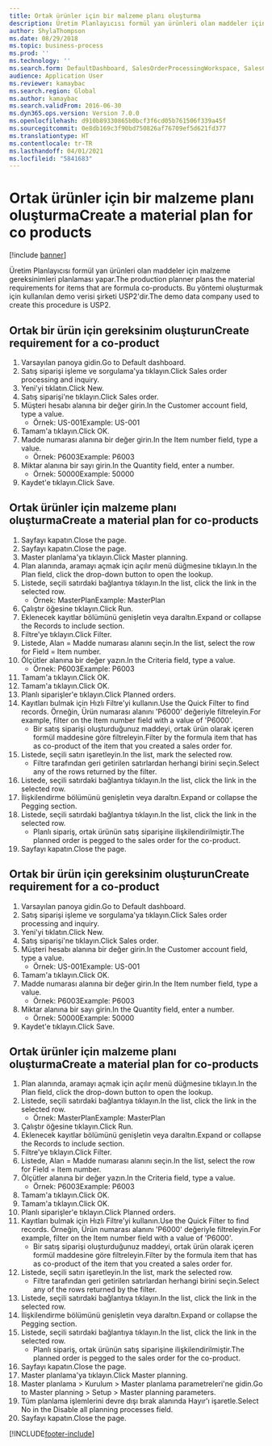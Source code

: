 ```yaml
---
title: Ortak ürünler için bir malzeme planı oluşturma
description: Üretim Planlayıcısı formül yan ürünleri olan maddeler için malzeme gereksinimleri planlaması yapar.
author: ShylaThompson
ms.date: 08/29/2018
ms.topic: business-process
ms.prod: ''
ms.technology: ''
ms.search.form: DefaultDashboard, SalesOrderProcessingWorkspace, SalesCreateOrder, SalesTable, ReqCreatePlanWorkspace, ReqTransPlanCard, SysQueryForm, ReqTransPo
audience: Application User
ms.reviewer: kamaybac
ms.search.region: Global
ms.author: kamaybac
ms.search.validFrom: 2016-06-30
ms.dyn365.ops.version: Version 7.0.0
ms.openlocfilehash: d910b89330865b0bcf3f6cd05b761506f339a45f
ms.sourcegitcommit: 0e8db169c3f90bd750826af76709ef5d621fd377
ms.translationtype: HT
ms.contentlocale: tr-TR
ms.lasthandoff: 04/01/2021
ms.locfileid: "5841683"
---
```

# <a name="create-a-material-plan-for-co-products"></a><span data-ttu-id="06007-103">Ortak ürünler için bir malzeme planı oluşturma</span><span class="sxs-lookup"><span data-stu-id="06007-103">Create a material plan for co products</span></span>

[!include [banner](../../includes/banner.md)]

<span data-ttu-id="06007-104">Üretim Planlayıcısı formül yan ürünleri olan maddeler için malzeme gereksinimleri planlaması yapar.</span><span class="sxs-lookup"><span data-stu-id="06007-104">The production planner plans the material requirements for items that are formula co-products.</span></span> <span data-ttu-id="06007-105">Bu yöntemi oluşturmak için kullanılan demo verisi şirketi USP2'dir.</span><span class="sxs-lookup"><span data-stu-id="06007-105">The demo data company used to create this procedure is USP2.</span></span>


## <a name="create-requirement-for-a-co-product"></a><span data-ttu-id="06007-106">Ortak bir ürün için gereksinim oluşturun</span><span class="sxs-lookup"><span data-stu-id="06007-106">Create requirement for a co-product</span></span>
1. <span data-ttu-id="06007-107">Varsayılan panoya gidin.</span><span class="sxs-lookup"><span data-stu-id="06007-107">Go to Default dashboard.</span></span>
2. <span data-ttu-id="06007-108">Satış siparişi işleme ve sorgulama'ya tıklayın.</span><span class="sxs-lookup"><span data-stu-id="06007-108">Click Sales order processing and inquiry.</span></span>
3. <span data-ttu-id="06007-109">Yeni'yi tıklatın.</span><span class="sxs-lookup"><span data-stu-id="06007-109">Click New.</span></span>
4. <span data-ttu-id="06007-110">Satış siparişi'ne tıklayın.</span><span class="sxs-lookup"><span data-stu-id="06007-110">Click Sales order.</span></span>
5. <span data-ttu-id="06007-111">Müşteri hesabı alanına bir değer girin.</span><span class="sxs-lookup"><span data-stu-id="06007-111">In the Customer account field, type a value.</span></span>
    * <span data-ttu-id="06007-112">Örnek: US-001</span><span class="sxs-lookup"><span data-stu-id="06007-112">Example: US-001</span></span>  
6. <span data-ttu-id="06007-113">Tamam'a tıklayın.</span><span class="sxs-lookup"><span data-stu-id="06007-113">Click OK.</span></span>
7. <span data-ttu-id="06007-114">Madde numarası alanına bir değer girin.</span><span class="sxs-lookup"><span data-stu-id="06007-114">In the Item number field, type a value.</span></span>
    * <span data-ttu-id="06007-115">Örnek: P6003</span><span class="sxs-lookup"><span data-stu-id="06007-115">Example: P6003</span></span>  
8. <span data-ttu-id="06007-116">Miktar alanına bir sayı girin.</span><span class="sxs-lookup"><span data-stu-id="06007-116">In the Quantity field, enter a number.</span></span>
    * <span data-ttu-id="06007-117">Örnek: 50000</span><span class="sxs-lookup"><span data-stu-id="06007-117">Example: 50000</span></span>  
9. <span data-ttu-id="06007-118">Kaydet'e tıklayın.</span><span class="sxs-lookup"><span data-stu-id="06007-118">Click Save.</span></span>

## <a name="create-a-material-plan-for-co-products"></a><span data-ttu-id="06007-119">Ortak ürünler için malzeme planı oluşturma</span><span class="sxs-lookup"><span data-stu-id="06007-119">Create a material plan for co-products</span></span>
1. <span data-ttu-id="06007-120">Sayfayı kapatın.</span><span class="sxs-lookup"><span data-stu-id="06007-120">Close the page.</span></span>
2. <span data-ttu-id="06007-121">Sayfayı kapatın.</span><span class="sxs-lookup"><span data-stu-id="06007-121">Close the page.</span></span>
3. <span data-ttu-id="06007-122">Master planlama'ya tıklayın.</span><span class="sxs-lookup"><span data-stu-id="06007-122">Click Master planning.</span></span>
4. <span data-ttu-id="06007-123">Plan alanında, aramayı açmak için açılır menü düğmesine tıklayın.</span><span class="sxs-lookup"><span data-stu-id="06007-123">In the Plan field, click the drop-down button to open the lookup.</span></span>
5. <span data-ttu-id="06007-124">Listede, seçili satırdaki bağlantıya tıklayın.</span><span class="sxs-lookup"><span data-stu-id="06007-124">In the list, click the link in the selected row.</span></span>
    * <span data-ttu-id="06007-125">Örnek: MasterPlan</span><span class="sxs-lookup"><span data-stu-id="06007-125">Example: MasterPlan</span></span>  
6. <span data-ttu-id="06007-126">Çalıştır öğesine tıklayın.</span><span class="sxs-lookup"><span data-stu-id="06007-126">Click Run.</span></span>
7. <span data-ttu-id="06007-127">Eklenecek kayıtlar bölümünü genişletin veya daraltın.</span><span class="sxs-lookup"><span data-stu-id="06007-127">Expand or collapse the Records to include section.</span></span>
8. <span data-ttu-id="06007-128">Filtre'ye tıklayın.</span><span class="sxs-lookup"><span data-stu-id="06007-128">Click Filter.</span></span>
9. <span data-ttu-id="06007-129">Listede, Alan = Madde numarası alanını seçin.</span><span class="sxs-lookup"><span data-stu-id="06007-129">In the list, select the row for Field = Item number.</span></span>
10. <span data-ttu-id="06007-130">Ölçütler alanına bir değer yazın.</span><span class="sxs-lookup"><span data-stu-id="06007-130">In the Criteria field, type a value.</span></span>
    * <span data-ttu-id="06007-131">Örnek: P6003</span><span class="sxs-lookup"><span data-stu-id="06007-131">Example: P6003</span></span>  
11. <span data-ttu-id="06007-132">Tamam'a tıklayın.</span><span class="sxs-lookup"><span data-stu-id="06007-132">Click OK.</span></span>
12. <span data-ttu-id="06007-133">Tamam'a tıklayın.</span><span class="sxs-lookup"><span data-stu-id="06007-133">Click OK.</span></span>
13. <span data-ttu-id="06007-134">Planlı siparişler'e tıklayın.</span><span class="sxs-lookup"><span data-stu-id="06007-134">Click Planned orders.</span></span>
14. <span data-ttu-id="06007-135">Kayıtları bulmak için Hızlı Filtre'yi kullanın.</span><span class="sxs-lookup"><span data-stu-id="06007-135">Use the Quick Filter to find records.</span></span> <span data-ttu-id="06007-136">Örneğin, Ürün numarası alanını 'P6000' değeriyle filtreleyin.</span><span class="sxs-lookup"><span data-stu-id="06007-136">For example, filter on the Item number field with a value of 'P6000'.</span></span>
    * <span data-ttu-id="06007-137">Bir satış siparişi oluşturduğunuz maddeyi, ortak ürün olarak içeren formül maddesine göre filtreleyin.</span><span class="sxs-lookup"><span data-stu-id="06007-137">Filter by the formula item that has as co-product of the item that you created a sales order for.</span></span>  
15. <span data-ttu-id="06007-138">Listede, seçili satırı işaretleyin.</span><span class="sxs-lookup"><span data-stu-id="06007-138">In the list, mark the selected row.</span></span>
    * <span data-ttu-id="06007-139">Filtre tarafından geri getirilen satırlardan herhangi birini seçin.</span><span class="sxs-lookup"><span data-stu-id="06007-139">Select any of the rows returned by the filter.</span></span>  
16. <span data-ttu-id="06007-140">Listede, seçili satırdaki bağlantıya tıklayın.</span><span class="sxs-lookup"><span data-stu-id="06007-140">In the list, click the link in the selected row.</span></span>
17. <span data-ttu-id="06007-141">İlişkilendirme bölümünü genişletin veya daraltın.</span><span class="sxs-lookup"><span data-stu-id="06007-141">Expand or collapse the Pegging section.</span></span>
18. <span data-ttu-id="06007-142">Listede, seçili satırdaki bağlantıya tıklayın.</span><span class="sxs-lookup"><span data-stu-id="06007-142">In the list, click the link in the selected row.</span></span>
    * <span data-ttu-id="06007-143">Planlı sipariş, ortak ürünün satış siparişine ilişkilendirilmiştir.</span><span class="sxs-lookup"><span data-stu-id="06007-143">The planned order is pegged to the sales order for the co-product.</span></span>  
19. <span data-ttu-id="06007-144">Sayfayı kapatın.</span><span class="sxs-lookup"><span data-stu-id="06007-144">Close the page.</span></span>

## <a name="create-requirement-for-a-co-product"></a><span data-ttu-id="06007-145">Ortak bir ürün için gereksinim oluşturun</span><span class="sxs-lookup"><span data-stu-id="06007-145">Create requirement for a co-product</span></span>
1. <span data-ttu-id="06007-146">Varsayılan panoya gidin.</span><span class="sxs-lookup"><span data-stu-id="06007-146">Go to Default dashboard.</span></span>
2. <span data-ttu-id="06007-147">Satış siparişi işleme ve sorgulama'ya tıklayın.</span><span class="sxs-lookup"><span data-stu-id="06007-147">Click Sales order processing and inquiry.</span></span>
3. <span data-ttu-id="06007-148">Yeni'yi tıklatın.</span><span class="sxs-lookup"><span data-stu-id="06007-148">Click New.</span></span>
4. <span data-ttu-id="06007-149">Satış siparişi'ne tıklayın.</span><span class="sxs-lookup"><span data-stu-id="06007-149">Click Sales order.</span></span>
5. <span data-ttu-id="06007-150">Müşteri hesabı alanına bir değer girin.</span><span class="sxs-lookup"><span data-stu-id="06007-150">In the Customer account field, type a value.</span></span>
    * <span data-ttu-id="06007-151">Örnek: US-001</span><span class="sxs-lookup"><span data-stu-id="06007-151">Example: US-001</span></span>  
6. <span data-ttu-id="06007-152">Tamam'a tıklayın.</span><span class="sxs-lookup"><span data-stu-id="06007-152">Click OK.</span></span>
7. <span data-ttu-id="06007-153">Madde numarası alanına bir değer girin.</span><span class="sxs-lookup"><span data-stu-id="06007-153">In the Item number field, type a value.</span></span>
    * <span data-ttu-id="06007-154">Örnek: P6003</span><span class="sxs-lookup"><span data-stu-id="06007-154">Example: P6003</span></span>  
8. <span data-ttu-id="06007-155">Miktar alanına bir sayı girin.</span><span class="sxs-lookup"><span data-stu-id="06007-155">In the Quantity field, enter a number.</span></span>
    * <span data-ttu-id="06007-156">Örnek: 50000</span><span class="sxs-lookup"><span data-stu-id="06007-156">Example: 50000</span></span>  
9. <span data-ttu-id="06007-157">Kaydet'e tıklayın.</span><span class="sxs-lookup"><span data-stu-id="06007-157">Click Save.</span></span>

## <a name="create-a-material-plan-for-co-products"></a><span data-ttu-id="06007-158">Ortak ürünler için malzeme planı oluşturma</span><span class="sxs-lookup"><span data-stu-id="06007-158">Create a material plan for co-products</span></span>
1. <span data-ttu-id="06007-159">Plan alanında, aramayı açmak için açılır menü düğmesine tıklayın.</span><span class="sxs-lookup"><span data-stu-id="06007-159">In the Plan field, click the drop-down button to open the lookup.</span></span>
2. <span data-ttu-id="06007-160">Listede, seçili satırdaki bağlantıya tıklayın.</span><span class="sxs-lookup"><span data-stu-id="06007-160">In the list, click the link in the selected row.</span></span>
    * <span data-ttu-id="06007-161">Örnek: MasterPlan</span><span class="sxs-lookup"><span data-stu-id="06007-161">Example: MasterPlan</span></span>  
3. <span data-ttu-id="06007-162">Çalıştır öğesine tıklayın.</span><span class="sxs-lookup"><span data-stu-id="06007-162">Click Run.</span></span>
4. <span data-ttu-id="06007-163">Eklenecek kayıtlar bölümünü genişletin veya daraltın.</span><span class="sxs-lookup"><span data-stu-id="06007-163">Expand or collapse the Records to include section.</span></span>
5. <span data-ttu-id="06007-164">Filtre'ye tıklayın.</span><span class="sxs-lookup"><span data-stu-id="06007-164">Click Filter.</span></span>
6. <span data-ttu-id="06007-165">Listede, Alan = Madde numarası alanını seçin.</span><span class="sxs-lookup"><span data-stu-id="06007-165">In the list, select the row for Field = Item number.</span></span>
7. <span data-ttu-id="06007-166">Ölçütler alanına bir değer yazın.</span><span class="sxs-lookup"><span data-stu-id="06007-166">In the Criteria field, type a value.</span></span>
    * <span data-ttu-id="06007-167">Örnek: P6003</span><span class="sxs-lookup"><span data-stu-id="06007-167">Example: P6003</span></span>  
8. <span data-ttu-id="06007-168">Tamam'a tıklayın.</span><span class="sxs-lookup"><span data-stu-id="06007-168">Click OK.</span></span>
9. <span data-ttu-id="06007-169">Tamam'a tıklayın.</span><span class="sxs-lookup"><span data-stu-id="06007-169">Click OK.</span></span>
10. <span data-ttu-id="06007-170">Planlı siparişler'e tıklayın.</span><span class="sxs-lookup"><span data-stu-id="06007-170">Click Planned orders.</span></span>
11. <span data-ttu-id="06007-171">Kayıtları bulmak için Hızlı Filtre'yi kullanın.</span><span class="sxs-lookup"><span data-stu-id="06007-171">Use the Quick Filter to find records.</span></span> <span data-ttu-id="06007-172">Örneğin, Ürün numarası alanını 'P6000' değeriyle filtreleyin.</span><span class="sxs-lookup"><span data-stu-id="06007-172">For example, filter on the Item number field with a value of 'P6000'.</span></span>
    * <span data-ttu-id="06007-173">Bir satış siparişi oluşturduğunuz maddeyi, ortak ürün olarak içeren formül maddesine göre filtreleyin.</span><span class="sxs-lookup"><span data-stu-id="06007-173">Filter by the formula item that has as co-product of the item that you created a sales order for.</span></span>  
12. <span data-ttu-id="06007-174">Listede, seçili satırı işaretleyin.</span><span class="sxs-lookup"><span data-stu-id="06007-174">In the list, mark the selected row.</span></span>
    * <span data-ttu-id="06007-175">Filtre tarafından geri getirilen satırlardan herhangi birini seçin.</span><span class="sxs-lookup"><span data-stu-id="06007-175">Select any of the rows returned by the filter.</span></span>  
13. <span data-ttu-id="06007-176">Listede, seçili satırdaki bağlantıya tıklayın.</span><span class="sxs-lookup"><span data-stu-id="06007-176">In the list, click the link in the selected row.</span></span>
14. <span data-ttu-id="06007-177">İlişkilendirme bölümünü genişletin veya daraltın.</span><span class="sxs-lookup"><span data-stu-id="06007-177">Expand or collapse the Pegging section.</span></span>
15. <span data-ttu-id="06007-178">Listede, seçili satırdaki bağlantıya tıklayın.</span><span class="sxs-lookup"><span data-stu-id="06007-178">In the list, click the link in the selected row.</span></span>
    * <span data-ttu-id="06007-179">Planlı sipariş, ortak ürünün satış siparişine ilişkilendirilmiştir.</span><span class="sxs-lookup"><span data-stu-id="06007-179">The planned order is pegged to the sales order for the co-product.</span></span>  
16. <span data-ttu-id="06007-180">Sayfayı kapatın.</span><span class="sxs-lookup"><span data-stu-id="06007-180">Close the page.</span></span>
17. <span data-ttu-id="06007-181">Master planlama'ya tıklayın.</span><span class="sxs-lookup"><span data-stu-id="06007-181">Click Master planning.</span></span>
18. <span data-ttu-id="06007-182">Master planlama > Kurulum > Master planlama parametreleri'ne gidin.</span><span class="sxs-lookup"><span data-stu-id="06007-182">Go to Master planning > Setup > Master planning parameters.</span></span>
19. <span data-ttu-id="06007-183">Tüm planlama işlemlerini devre dışı bırak alanında Hayır'ı işaretle.</span><span class="sxs-lookup"><span data-stu-id="06007-183">Select No in the Disable all planning processes field.</span></span>
20. <span data-ttu-id="06007-184">Sayfayı kapatın.</span><span class="sxs-lookup"><span data-stu-id="06007-184">Close the page.</span></span>



[!INCLUDE[footer-include](../../../includes/footer-banner.md)]